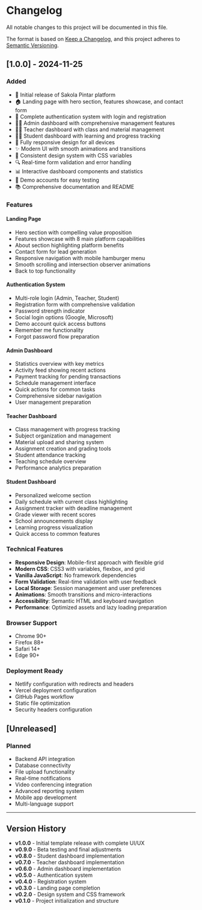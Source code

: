 # Changelog

All notable changes to this project will be documented in this file.

The format is based on [Keep a Changelog](https://keepachangelog.com/en/1.0.0/),
and this project adheres to [Semantic Versioning](https://semver.org/spec/v2.0.0.html).

## [1.0.0] - 2024-11-25

### Added

- 🎉 Initial release of Sakola Pintar platform
- 🏠 Landing page with hero section, features showcase, and contact form
- 🔐 Complete authentication system with login and registration
- 👨‍💼 Admin dashboard with comprehensive management features
- 👨‍🏫 Teacher dashboard with class and material management
- 👨‍🎓 Student dashboard with learning and progress tracking
- 📱 Fully responsive design for all devices
- ✨ Modern UI with smooth animations and transitions
- 🎨 Consistent design system with CSS variables
- 🔍 Real-time form validation and error handling
- 📊 Interactive dashboard components and statistics
- 🚀 Demo accounts for easy testing
- 📚 Comprehensive documentation and README

### Features

#### Landing Page

- Hero section with compelling value proposition
- Features showcase with 8 main platform capabilities
- About section highlighting platform benefits
- Contact form for lead generation
- Responsive navigation with mobile hamburger menu
- Smooth scrolling and intersection observer animations
- Back to top functionality

#### Authentication System

- Multi-role login (Admin, Teacher, Student)
- Registration form with comprehensive validation
- Password strength indicator
- Social login options (Google, Microsoft)
- Demo account quick access buttons
- Remember me functionality
- Forgot password flow preparation

#### Admin Dashboard

- Statistics overview with key metrics
- Activity feed showing recent actions
- Payment tracking for pending transactions
- Schedule management interface
- Quick actions for common tasks
- Comprehensive sidebar navigation
- User management preparation

#### Teacher Dashboard

- Class management with progress tracking
- Subject organization and management
- Material upload and sharing system
- Assignment creation and grading tools
- Student attendance tracking
- Teaching schedule overview
- Performance analytics preparation

#### Student Dashboard

- Personalized welcome section
- Daily schedule with current class highlighting
- Assignment tracker with deadline management
- Grade viewer with recent scores
- School announcements display
- Learning progress visualization
- Quick access to common features

### Technical Features

- **Responsive Design**: Mobile-first approach with flexible grid
- **Modern CSS**: CSS3 with variables, flexbox, and grid
- **Vanilla JavaScript**: No framework dependencies
- **Form Validation**: Real-time validation with user feedback
- **Local Storage**: Session management and user preferences
- **Animations**: Smooth transitions and micro-interactions
- **Accessibility**: Semantic HTML and keyboard navigation
- **Performance**: Optimized assets and lazy loading preparation

### Browser Support

- Chrome 90+
- Firefox 88+
- Safari 14+
- Edge 90+

### Deployment Ready

- Netlify configuration with redirects and headers
- Vercel deployment configuration
- GitHub Pages workflow
- Static file optimization
- Security headers configuration

## [Unreleased]

### Planned

- Backend API integration
- Database connectivity
- File upload functionality
- Real-time notifications
- Video conferencing integration
- Advanced reporting system
- Mobile app development
- Multi-language support

---

## Version History

- **v1.0.0** - Initial template release with complete UI/UX
- **v0.9.0** - Beta testing and final adjustments
- **v0.8.0** - Student dashboard implementation
- **v0.7.0** - Teacher dashboard implementation
- **v0.6.0** - Admin dashboard implementation
- **v0.5.0** - Authentication system
- **v0.4.0** - Registration system
- **v0.3.0** - Landing page completion
- **v0.2.0** - Design system and CSS framework
- **v0.1.0** - Project initialization and structure
